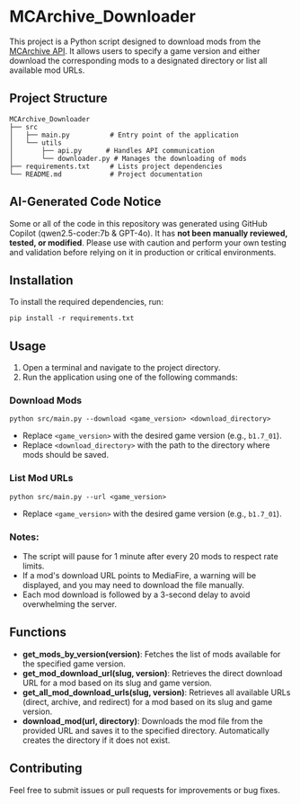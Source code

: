 # MCArchive_Downloader

This project is a Python script designed to download mods from the [MCArchive API](https://mcarchive.net/api/v1/). It allows users to specify a game version and either download the corresponding mods to a designated directory or list all available mod URLs.

## Project Structure

```
MCArchive_Downloader
├── src
│   ├── main.py          # Entry point of the application
│   └── utils
│       ├── api.py      # Handles API communication
│       └── downloader.py # Manages the downloading of mods
├── requirements.txt     # Lists project dependencies
└── README.md            # Project documentation
```

## AI-Generated Code Notice

Some or all of the code in this repository was generated using GitHub Copilot (qwen2.5-coder:7b & GPT-4o).
It has **not been manually reviewed, tested, or modified**.
Please use with caution and perform your own testing and validation before relying on it in production or critical environments.

## Installation

To install the required dependencies, run:

```
pip install -r requirements.txt
```

## Usage

1. Open a terminal and navigate to the project directory.
2. Run the application using one of the following commands:

### Download Mods

```
python src/main.py --download <game_version> <download_directory>
```

- Replace `<game_version>` with the desired game version (e.g., `b1.7_01`).
- Replace `<download_directory>` with the path to the directory where mods should be saved.

### List Mod URLs

```
python src/main.py --url <game_version>
```

- Replace `<game_version>` with the desired game version (e.g., `b1.7_01`).

### Notes:
- The script will pause for 1 minute after every 20 mods to respect rate limits.
- If a mod's download URL points to MediaFire, a warning will be displayed, and you may need to download the file manually.
- Each mod download is followed by a 3-second delay to avoid overwhelming the server.

## Functions

- **get_mods_by_version(version)**: Fetches the list of mods available for the specified game version.
- **get_mod_download_url(slug, version)**: Retrieves the direct download URL for a mod based on its slug and game version.
- **get_all_mod_download_urls(slug, version)**: Retrieves all available URLs (direct, archive, and redirect) for a mod based on its slug and game version.
- **download_mod(url, directory)**: Downloads the mod file from the provided URL and saves it to the specified directory. Automatically creates the directory if it does not exist.

## Contributing

Feel free to submit issues or pull requests for improvements or bug fixes.